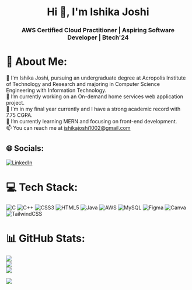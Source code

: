 <h1 align="center">Hi 👋, I'm Ishika Joshi</h1>
<h3 align="center">AWS Certified Cloud Practitioner | Aspiring Software Developer | Btech'24</h3>


# 💫 About Me:
🔭 I'm Ishika Joshi, pursuing an undergraduate degree at Acropolis Institute of Technology and Research and majoring in Computer Science Engineering with Information Technology.<br>🔭 I’m currently working on an On-demand home services web application project.<br>🌱 I'm in my final year currently and I have a strong academic record with 7.75 CGPA.<br>🌱 I’m currently learning MERN and focusing on front-end development.<br>📫 You can reach me at ishikajoshi1002@gmail.com


## 🌐 Socials:
[![LinkedIn](https://img.shields.io/badge/LinkedIn-%230077B5.svg?logo=linkedin&logoColor=white)](https://linkedin.com/in/ishika-joshi-760a73206) 

# 💻 Tech Stack:
![C](https://img.shields.io/badge/c-%2300599C.svg?style=for-the-badge&logo=c&logoColor=white) ![C++](https://img.shields.io/badge/c++-%2300599C.svg?style=for-the-badge&logo=c%2B%2B&logoColor=white) ![CSS3](https://img.shields.io/badge/css3-%231572B6.svg?style=for-the-badge&logo=css3&logoColor=white) ![HTML5](https://img.shields.io/badge/html5-%23E34F26.svg?style=for-the-badge&logo=html5&logoColor=white) ![Java](https://img.shields.io/badge/java-%23ED8B00.svg?style=for-the-badge&logo=java&logoColor=white) ![AWS](https://img.shields.io/badge/AWS-%23FF9900.svg?style=for-the-badge&logo=amazon-aws&logoColor=white) ![MySQL](https://img.shields.io/badge/mysql-%2300f.svg?style=for-the-badge&logo=mysql&logoColor=white) 	![Figma](https://img.shields.io/badge/figma-%23F24E1E.svg?style=for-the-badge&logo=figma&logoColor=white) ![Canva](https://img.shields.io/badge/Canva-%2300C4CC.svg?style=for-the-badge&logo=Canva&logoColor=white) ![TailwindCSS](https://img.shields.io/badge/tailwindcss-%2338B2AC.svg?style=for-the-badge&logo=tailwind-css&logoColor=white)
# 📊 GitHub Stats:
![](https://github-readme-stats.vercel.app/api?username=ishikaj10&theme=vision-friendly-dark&hide_border=false&include_all_commits=true&count_private=true)<br/>
![](https://github-readme-streak-stats.herokuapp.com/?user=ishikaj10&theme=vision-friendly-dark&hide_border=false)<br/>
![](https://github-readme-stats.vercel.app/api/top-langs/?username=ishikaj10&theme=vision-friendly-dark&hide_border=false&include_all_commits=true&count_private=true&layout=compact)


[![](https://visitcount.itsvg.in/api?id=ishikaj10&icon=4&color=6)](https://visitcount.itsvg.in)

<!-- Proudly created with GPRM ( https://gprm.itsvg.in ) -->
